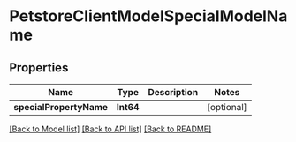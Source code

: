 # PetstoreClientModelSpecialModelName

## Properties
Name | Type | Description | Notes
------------ | ------------- | ------------- | -------------
**specialPropertyName** | **Int64** |  | [optional] 

[[Back to Model list]](../README.md#documentation-for-models) [[Back to API list]](../README.md#documentation-for-api-endpoints) [[Back to README]](../README.md)


